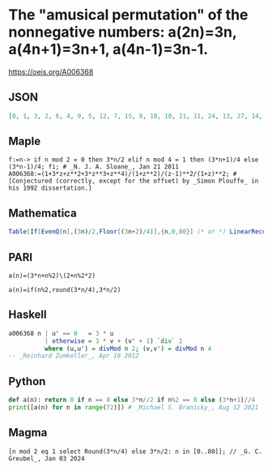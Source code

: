 # The "amusical permutation" of the nonnegative numbers: a\(2n\)\=3n, a\(4n\+1\)\=3n\+1, a\(4n\-1\)\=3n\-1\.
https://oeis.org/A006368
## JSON
```JSON
[0, 1, 3, 2, 6, 4, 9, 5, 12, 7, 15, 8, 18, 10, 21, 11, 24, 13, 27, 14, 30, 16, 33, 17, 36, 19, 39, 20, 42, 22, 45, 23, 48, 25, 51, 26, 54, 28, 57, 29, 60, 31, 63, 32, 66, 34, 69, 35, 72, 37, 75, 38, 78, 40, 81, 41, 84, 43, 87, 44, 90, 46, 93, 47, 96, 49, 99, 50, 102, 52, 105, 53]
```
## Maple
```Maple
f:=n-> if n mod 2 = 0 then 3*n/2 elif n mod 4 = 1 then (3*n+1)/4 else (3*n-1)/4; fi; # _N. J. A. Sloane_, Jan 21 2011
A006368:=(1+3*z+z**2+3*z**3+z**4)/(1+z**2)/(z-1)**2/(1+z)**2; # [Conjectured (correctly, except for the offset) by _Simon Plouffe_ in his 1992 dissertation.]
```
## Mathematica
```Mathematica
Table[If[EvenQ[n],(3n)/2,Floor[(3n+2)/4]],{n,0,80}] (* or *) LinearRecurrence[ {0,1,0,1,0,-1},{0,1,3,2,6,4},80] (* _Harvey P. Dale_, Dec 16 2011 *)
```
## PARI
```PARI
a(n)=(3*n+n%2)\(2+n%2*2)
```
```PARI
a(n)=if(n%2,round(3*n/4),3*n/2)
```
## Haskell
```Haskell
a006368 n | u' == 0   = 3 * u
          | otherwise = 3 * v + (v' + 1) `div` 2
          where (u,u') = divMod n 2; (v,v') = divMod n 4
-- _Reinhard Zumkeller_, Apr 18 2012
```
## Python
```Python
def a(n): return 0 if n == 0 else 3*n//2 if n%2 == 0 else (3*n+1)//4
print([a(n) for n in range(72)]) # _Michael S. Branicky_, Aug 12 2021
```
## Magma
```Magma
[n mod 2 eq 1 select Round(3*n/4) else 3*n/2: n in [0..80]]; // _G. C. Greubel_, Jan 03 2024
```
